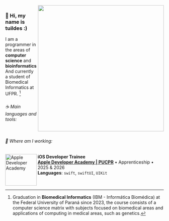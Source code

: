 <img src="https://raw.githubusercontent.com/MicaelliMedeiros/micaellimedeiros/master/image/computer-illustration.png" min-width="400px" max-width="400px" width="400px" align="right">

<h3 align="left">🐇 Hi, my name is tuildes :)</h3>

I am a programmer in the areas of **computer science** and **bioinformatics**
<br />
And currently a student of Biomedical Informatics at UFPR. [^1]

###

<h6 align="left">☕ Main languages ​​and tools:</h6>

<div align="left">
  <img src="https://skillicons.dev/icons?i=c,swift,git,vscode,github,linux,figma&theme=dark&perline=7" alt=""  />
</div>

<h6 align="left">🚀 Where am I working:</h6>

[<img align="left" height="100px" width="100px" alt="Apple Developer Academy" src="https://media.licdn.com/dms/image/v2/D4D0BAQF_8YdUx_2eTQ/company-logo_200_200/B4DZUfIrf.HYAI-/0/1739984124759/apple_developer_academy_pucpr_logo?e=2147483647&v=beta&t=AVuF6C17EbFNSZKhB6nAIHxQMZfdYS1fu5-wr8_qG2k"/>]([https://ecomp.co/](https://developeracademy.pucpr.br/))

**iOS Developer Trainee** \
[**Apple Developer Academy | PUCPR**](https://developeracademy.pucpr.br/) • Apprenticeship • 2025 & 2026 \
**Languages**: `swift`, `swiftUI`, `UIKit`

<br />

[^1]: Graduation in **Biomedical Informatics** (IBM - Informática Biomédica) at the Federal University of Paraná since 2023, the course consists of a computer science matrix with subjects focused on biomedical areas and applications of computing in medical areas, such as genetics.
